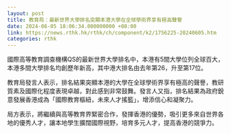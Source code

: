```yaml
---
layout: post
title: 教育局：最新世界大學排名突顯本港大學在全球學術界享有極高聲譽
date: 2024-06-05 18:06:34.000000000 +08:00
link: https://news.rthk.hk/rthk/ch/component/k2/1756225-20240605.htm
categories: rthk
---
```


國際高等教育調查機構QS的最新世界大學排名中，本港有5間大學位列全球百大，本港多間大學排名均創歷年新高，其中港大排名由去年第26，升至第17位。

教育局發言人表示，排名結果突顯本港的大學在全球學術界享有極高的聲譽，教研質素及國際化程度表現卓越，對此感到非常鼓舞。發言人又指，排名結果為政府銳意發展香港成為「國際教育樞紐，未來人才搖籃」，增添信心和凝聚力。

局方表示，將繼續與高等教育界緊密合作，發揮香港的優勢，吸引更多來自世界各地的優秀人才，讓本地學生擴闊國際視野，培育多元人才，提高香港的競爭力。
